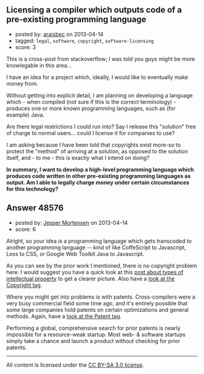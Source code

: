 ## Licensing a compiler which outputs code of a pre-existing programming language

- posted by: [araisbec](https://stackexchange.com/users/-1/25865-araisbec) on 2013-04-14
- tagged: `legal`, `software`, `copyright`, `software-licensing`
- score: 3

This is a cross-post from stackoverflow; I was told you guys might be more knowlegable in this area...

I have an idea for a project which, ideally, I would like to eventually make money from.

Without getting into explicit detail, I am planning on developing a language which - when compiled (not sure if this is the correct terminology) - produces one or more known programming languages, such as (for example) Java.

Are there legal restrictions I could run into? Say I release this "solution" free of charge to normal users... could I license it for companies to use?

I am asking because I have been told that copyrights exist more-so to protect the "method" of arriving at a solution, as opposed to the solution itself, and - to me - this is exactly what I intend on doing?

**In summary, I want to develop a high-level programming language which produces code written in other pre-existing programming languages as output. Am I able to legally charge money under certain circumstances for this technology?**


## Answer 48576

- posted by: [Jesper Mortensen](https://stackexchange.com/users/-1/1261-jesper-mortensen) on 2013-04-14
- score: 6

<p>Alright, so your idea is a programming language which gets transcoded to another programming language -- kind of like CoffeScript to Javascript, Less to CSS, or Google Web Toolkit Java to Javascript.</p>

<p>As you can see by the prior work I mentioned, there is no copyright problem here. I would suggest you have a quick look at this <a href="http://steveblank.com/2009/12/10/someone-stole-my-startup-idea-%E2%80%93-part-3-the-best-defense-is-a-good-strategy/">post about types of intellectual property</a> to get a clearer picture. Also have a <a href="http://answers.onstartups.com/questions/tagged/copyright">look at the Copyright tag</a>.</p>

<p>Where you might get into problems is with patents. Cross-compilers were a very busy commercial field some time ago, and it's entirely possible that some large companies hold patents on certain optimizations and general methods. Again, have a <a href="http://answers.onstartups.com/questions/tagged/patent">look at the Patent tag</a>.</p>

<p>Performing a global, comprehensive search for prior patents is nearly impossible for a resource-weak startup. Most web- &amp; software startups simply take a chance and launch a product without checking for prior patents.</p>




---

All content is licensed under the [CC BY-SA 3.0 license](https://creativecommons.org/licenses/by-sa/3.0/).
